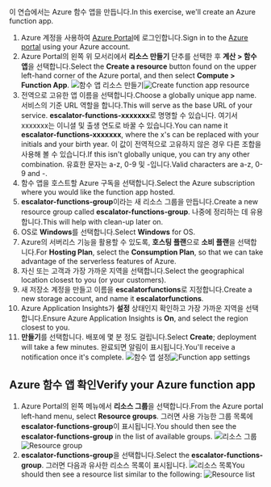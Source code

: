 <span data-ttu-id="410a3-101">이 연습에서는 Azure 함수 앱을 만듭니다.</span><span class="sxs-lookup"><span data-stu-id="410a3-101">In this exercise, we'll create an Azure function app.</span></span>

1. <span data-ttu-id="410a3-102">Azure 계정을 사용하여 [Azure Portal](https://portal.azure.com)에 로그인합니다.</span><span class="sxs-lookup"><span data-stu-id="410a3-102">Sign in to the [Azure portal](https://portal.azure.com) using your Azure account.</span></span>
1. <span data-ttu-id="410a3-103">Azure Portal의 왼쪽 위 모서리에서 **리소스 만들기** 단추를 선택한 후 **계산 > 함수 앱**을 선택합니다.</span><span class="sxs-lookup"><span data-stu-id="410a3-103">Select the **Create a resource** button found on the upper left-hand corner of the Azure portal, and then select **Compute > Function App**.</span></span>
  <span data-ttu-id="410a3-104">![함수 앱 리소스 만들기](../images/4-create-function-app-blade.png)</span><span class="sxs-lookup"><span data-stu-id="410a3-104">![Create function app resource](../images/4-create-function-app-blade.png)</span></span>
1. <span data-ttu-id="410a3-105">전역으로 고유한 앱 이름을 선택합니다.</span><span class="sxs-lookup"><span data-stu-id="410a3-105">Choose a globally unique app name.</span></span> <span data-ttu-id="410a3-106">서비스의 기준 URL 역할을 합니다.</span><span class="sxs-lookup"><span data-stu-id="410a3-106">This will serve as the base URL of your service.</span></span> <span data-ttu-id="410a3-107">**escalator-functions-xxxxxxx**로 명명할 수 있습니다. 여기서 xxxxxxx는 이니셜 및 출생 연도로 바꿀 수 있습니다.</span><span class="sxs-lookup"><span data-stu-id="410a3-107">You can name it **escalator-functions-xxxxxxx**, where the x's can be replaced with your initials and your birth year.</span></span> <span data-ttu-id="410a3-108">이 값이 전역적으로 고유하지 않은 경우 다른 조합을 사용해 볼 수 있습니다.</span><span class="sxs-lookup"><span data-stu-id="410a3-108">If this isn't globally unique, you can try any other combination.</span></span> <span data-ttu-id="410a3-109">유효한 문자는 a-z, 0-9 및 -입니다.</span><span class="sxs-lookup"><span data-stu-id="410a3-109">Valid characters are a-z, 0-9 and -.</span></span>
1. <span data-ttu-id="410a3-110">함수 앱을 호스트할 Azure 구독을 선택합니다.</span><span class="sxs-lookup"><span data-stu-id="410a3-110">Select the Azure subscription where you would like the function app hosted.</span></span>
1. <span data-ttu-id="410a3-111">**escalator-functions-group**이라는 새 리소스 그룹을 만듭니다.</span><span class="sxs-lookup"><span data-stu-id="410a3-111">Create a new resource group called **escalator-functions-group**.</span></span> <span data-ttu-id="410a3-112">나중에 정리하는 데 유용합니다.</span><span class="sxs-lookup"><span data-stu-id="410a3-112">This will help with clean-up later on.</span></span>
1. <span data-ttu-id="410a3-113">OS로 **Windows**를 선택합니다.</span><span class="sxs-lookup"><span data-stu-id="410a3-113">Select **Windows** for OS.</span></span>
1. <span data-ttu-id="410a3-114">Azure의 서버리스 기능을 활용할 수 있도록, **호스팅 플랜**으로 **소비 플랜**을 선택합니다.</span><span class="sxs-lookup"><span data-stu-id="410a3-114">For **Hosting Plan**, select the **Consumption Plan**, so that we can take advantage of the serverless features of Azure.</span></span>
1. <span data-ttu-id="410a3-115">자신 또는 고객과 가장 가까운 지역을 선택합니다.</span><span class="sxs-lookup"><span data-stu-id="410a3-115">Select the geographical location closest to you (or your customers).</span></span>
1. <span data-ttu-id="410a3-116">새 저장소 계정을 만들고 이름을 **escalatorfunctions**로 지정합니다.</span><span class="sxs-lookup"><span data-stu-id="410a3-116">Create a new storage account, and name it **escalatorfunctions**.</span></span>
1. <span data-ttu-id="410a3-117">Azure Application Insights가 **설정** 상태인지 확인하고 가장 가까운 지역을 선택합니다.</span><span class="sxs-lookup"><span data-stu-id="410a3-117">Ensure Azure Application Insights is **On**, and select the region closest to you.</span></span>
1. <span data-ttu-id="410a3-118">**만들기**를 선택합니다. 배포에 몇 분 정도 걸립니다.</span><span class="sxs-lookup"><span data-stu-id="410a3-118">Select **Create**; deployment will take a few minutes.</span></span> <span data-ttu-id="410a3-119">완료되면 알림이 표시됩니다.</span><span class="sxs-lookup"><span data-stu-id="410a3-119">You'll receive a notification once it's complete.</span></span>
  <span data-ttu-id="410a3-120">![함수 앱 설정](../images/4-create-function-app-settings.png)</span><span class="sxs-lookup"><span data-stu-id="410a3-120">![Function app settings](../images/4-create-function-app-settings.png)</span></span>

## <a name="verify-your-azure-function-app"></a><span data-ttu-id="410a3-121">Azure 함수 앱 확인</span><span class="sxs-lookup"><span data-stu-id="410a3-121">Verify your Azure function app</span></span>

1. <span data-ttu-id="410a3-122">Azure Portal의 왼쪽 메뉴에서 **리소스 그룹**을 선택합니다.</span><span class="sxs-lookup"><span data-stu-id="410a3-122">From the Azure portal left-hand menu, select **Resource groups**.</span></span> <span data-ttu-id="410a3-123">그러면 사용 가능한 그룹 목록에 **escalator-functions-group**이 표시됩니다.</span><span class="sxs-lookup"><span data-stu-id="410a3-123">You should then see the **escalator-functions-group** in the list of available groups.</span></span>
  <span data-ttu-id="410a3-124">![리소스 그룹](../images/4-resource-group.png)</span><span class="sxs-lookup"><span data-stu-id="410a3-124">![Resource group](../images/4-resource-group.png)</span></span>
1. <span data-ttu-id="410a3-125">**escalator-functions-group**을 선택합니다.</span><span class="sxs-lookup"><span data-stu-id="410a3-125">Select the **escalator-functions-group**.</span></span> <span data-ttu-id="410a3-126">그러면 다음과 유사한 리소스 목록이 표시됩니다. ![리소스 목록](../images/4-resource-list.png)</span><span class="sxs-lookup"><span data-stu-id="410a3-126">You should then see a resource list similar to the following: ![Resource list](../images/4-resource-list.png)</span></span>

